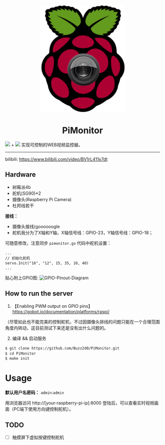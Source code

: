 <div align="center" >
    <img src="./frontend/static/logo.png" width="280" alt="PiMonitor" />
    <h1>PiMonitor</h1>
</div>

![](https://img.shields.io/badge/Golang-1.16+-292e33?style=flat-square&logo=go) + ![](https://img.shields.io/badge/RaspberryPi-4b-292e33?style=flat-square&logo=raspberry-pi) 实现可控制的WEB视频监控器。

---

bilibili: https://www.bilibili.com/video/BV1rL411x7dt

## Hardware

- 树莓派4b
- 舵机(SG90)*2
- 摄像头(Raspberry Pi Camera)
- 杜邦线若干

**接线：**
- 摄像头接线(goooooogle
- 舵机我分为了X轴和Y轴，X轴信号线：GPIO-23，Y轴信号线：GPIO-18；

可随意修改，注意同步 `pimonitor.go` 代码中舵机设置：
```golang
...
// 初始化舵机
servo.Init("16", "12", 15, 35, 10, 40)
...
```

贴心附上GPIO图:
![GPIO-Pinout-Diagram](https://user-images.githubusercontent.com/26270009/133922602-46dbe000-26df-491b-b8c7-09f9f7e6df63.png)


## How to run the server

1. 【Enabling PWM output on GPIO pins】https://gobot.io/documentation/platforms/raspi/

（尽管如此也不能完美的控制舵机，不过因摄像头排线的问题只能在一个合理范围角度内转动，这目前测试下来还是没有出什么问题的。

2. 编译 && 启动服务
```bash
$ git clone https://github.com/Buzz2d0/PiMonitor.git
$ cd PiMonitor
$ make init
```

# Usage

**默认用户名密码：** `admin`:`admin`

用浏览器访问 http://[your-raspberry-pi-ip]:8000 登陆后，可以查看实时视频画面（PC端下使用方向键控制舵机）。

## TODO

- [ ] 触摸屏下虚拟按键控制舵机
